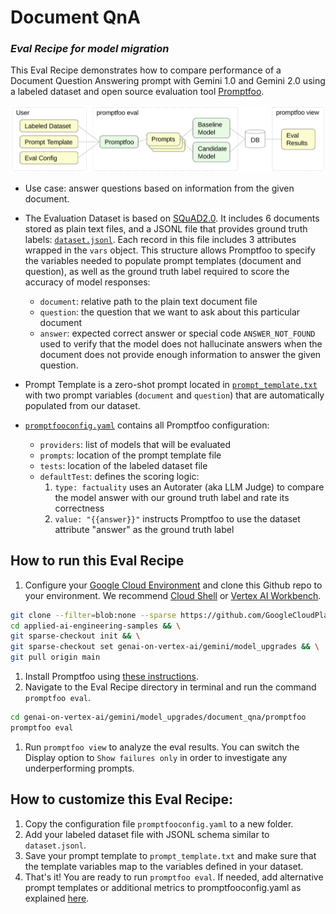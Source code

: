# Document QnA
### _Eval Recipe for model migration_

This Eval Recipe demonstrates how to compare performance of a Document Question Answering prompt with Gemini 1.0 and Gemini 2.0 using a labeled dataset and open source evaluation tool [Promptfoo](https://www.promptfoo.dev/).

![](diagram.png "Promptfoo")

- Use case: answer questions based on information from the given document.

- The Evaluation Dataset is based on [SQuAD2.0](https://rajpurkar.github.io/SQuAD-explorer/). It includes 6 documents stored as plain text files, and a JSONL file that provides ground truth labels: [`dataset.jsonl`](./dataset.jsonl). Each record in this file includes 3 attributes wrapped in the `vars` object. This structure allows Promptfoo to specify the variables needed to populate prompt templates (document and question), as well as the ground truth label required to score the accuracy of model responses:
    - `document`: relative path to the plain text document file
    - `question`: the question that we want to ask about this particular document
    - `answer`: expected correct answer or special code `ANSWER_NOT_FOUND` used to verify that the model does not hallucinate answers when the document does not provide enough information to answer the given question.

- Prompt Template is a zero-shot prompt located in [`prompt_template.txt`](./prompt_template.txt) with two prompt variables (`document` and `question`) that are automatically populated from our dataset.

- [`promptfooconfig.yaml`](./promptfooconfig.yaml) contains all Promptfoo configuration:
    - `providers`: list of models that will be evaluated
    - `prompts`: location of the prompt template file
    - `tests`: location of the labeled dataset file
    - `defaultTest`: defines the scoring logic:
        1. `type: factuality` uses an Autorater (aka LLM Judge) to compare the model answer with our ground truth label and rate its correctness
        1. `value: "{{answer}}"` instructs Promptfoo to use the dataset attribute "answer" as the ground truth label

## How to run this Eval Recipe

1. Configure your [Google Cloud Environment](https://cloud.google.com/vertex-ai/docs/start/cloud-environment) and clone this Github repo to your environment. We recommend [Cloud Shell](https://shell.cloud.google.com/) or [Vertex AI Workbench](https://cloud.google.com/vertex-ai/docs/workbench/instances/introduction).

``` bash
git clone --filter=blob:none --sparse https://github.com/GoogleCloudPlatform/applied-ai-engineering-samples.git && \
cd applied-ai-engineering-samples && \
git sparse-checkout init && \
git sparse-checkout set genai-on-vertex-ai/gemini/model_upgrades && \
git pull origin main
```

1. Install Promptfoo using [these instructions](https://www.promptfoo.dev/docs/installation/).
1. Navigate to the Eval Recipe directory in terminal and run the command `promptfoo eval`.

``` bash
cd genai-on-vertex-ai/gemini/model_upgrades/document_qna/promptfoo
promptfoo eval
```
1. Run `promptfoo view` to analyze the eval results. You can switch the Display option to `Show failures only` in order to investigate any underperforming prompts.

## How to customize this Eval Recipe:
1. Copy the configuration file `promptfooconfig.yaml` to a new folder.
1. Add your labeled dataset file with JSONL schema similar to `dataset.jsonl`. 
1. Save your prompt template to `prompt_template.txt` and make sure that the template variables map to the variables defined in your dataset.
1. That's it! You are ready to run `promptfoo eval`. If needed, add alternative prompt templates or additional metrics to promptfooconfig.yaml as explained [here](https://www.promptfoo.dev/docs/configuration/parameters/).
